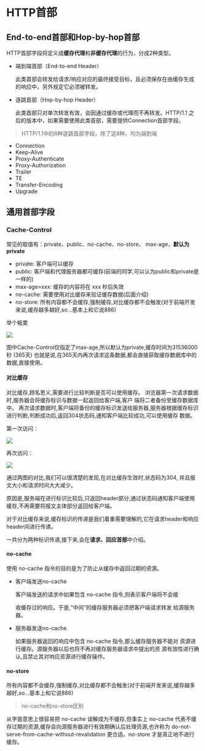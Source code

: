 # HTTP首部

## End-to-end首部和Hop-by-hop首部

HTTP首部字段将定义成**缓存代理**和**非缓存代理**的行为，分成2种类型。

- 端到端首部（End-to-end Header）

  此类首部会转发给请求/响应对应的最终接受目标，且必须保存在由缓存生成的响应中，另外规定它必须被转发。

- 逐跳首部（Hop-by-hop Header）

  此类首部只对单次转发有效，会因通过缓存或代理而不再转发。HTTP/1.1 之后的版本中，如果需要使用此类首部，需要提供Connection首部字段。

> HTTP/1.1中的8种逐跳首部字段，除了这8种，均为端到端

- Connection
- Keep-Alive
- Proxy-Authenticate
- Proxy-Authorization
- Trailer
- TE
- Transfer-Encoding
- Upgrade

## 通用首部字段

### Cache-Control

常见的取值有：private、public、no-cache、no-store、 max-age，**默认为private**

- private:                                  客户端可以缓存
- public:                                   客户端和代理服务器都可缓存(前端的同学,可以认为public和private是
  一样的)
- max-age=xxx:                      缓存的内容将在 xxx 秒后失效
- no-cache:                             需要使用对比缓存来验证缓存数据(后面介绍)
- no-store:                               所有内容都不会缓存,强制缓存,对比缓存都不会触发(对于前端开发来说,缓存越多越好,so...基本上和它说886)

举个板栗

![](/home/yeoman/文档/archieves/image/2018-12-15_20-53.png)

图中Cache-Control仅指定了max-age,所以默认为private,缓存时间为31536000秒
(365天)
也就是说,在365天内再次请求这条数据,都会直接获取缓存数据库中的数据,直接使用。



#### 对比缓存
对比缓存,顾名思义,需要进行比较判断是否可以使用缓存。
浏览器第一次请求数据时,服务器会将缓存标识与数据一起返回给客户端,客户
端将二者备份至缓存数据库中。
再次请求数据时,客户端将备份的缓存标识发送给服务器,服务器根据缓存标识
进行判断,判断成功后,返回304状态码,通知客户端比较成功,可以使用缓存
数据。

第一次访问：

![](/home/yeoman/文档/archieves/image/2018-12-15_20-54.png)

再次访问：

![](/home/yeoman/文档/archieves/image/2018-12-15_20-55.png)

通过两图的对比,我们可以很清楚的发现,在对比缓存生效时,状态码为304,
并且报文大小和请求时间大大减少。

原因是,服务端在进行标识比较后,只返回header部分,通过状态码通知客户端使用缓存,不再需要将报文主体部分返回给客户端。

对于对比缓存来说,缓存标识的传递是我们着重需要理解的,它在请求header和响应header间进行传递。

一共分为两种标识传递,接下来,会在**请求、回应首部**中介绍。



#### no-cache

使用 no-cache 指令的目的是为了防止从缓存中返回过期的资源。

- 客户端发送no-cache

  客户端发送的请求中如果包含 no-cache 指令,则表示客户端将不会接

  收缓存过的响应。于是,“中间”的缓存服务器必须把客户端请求转发
  给源服务器。

- 服务器发送no-cache

  如果服务器返回的响应中包含 no-cache 指令,那么缓存服务器不能对
  资源进行缓存。源服务器以后也将不再对缓存服务器请求中提出的资
  源有效性进行确认,且禁止其对响应资源进行缓存操作。

#### no-store

所有内容都不会缓存,强制缓存,对比缓存都不会触发(对于前端开发来说,缓存越多越好,so...基本上和它说886)



> no-cache和no-store区别

从字面意思上很容易把 no-cache 误解成为不缓存,但事实上 no-cache 代表不缓
存过期的资源,缓存会向源服务器进行有效期确认后处理资源,也许称为 do-not-
serve-from-cache-without-revalidation 更合适。no-store 才是真正地不进行缓存。

